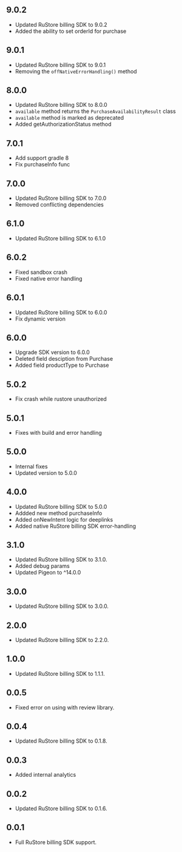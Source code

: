 ## 9.0.2

* Updated RuStore billing SDK to 9.0.2
* Added the ability to set orderId for purchase

## 9.0.1

* Updated RuStore billing SDK to 9.0.1
* Removing the `offNativeErrorHandling()` method

## 8.0.0

* Updated RuStore billing SDK to 8.0.0
* `available` method returns the `PurchaseAvailabilityResult` class
* `available` method is marked as deprecated
* Added getAuthorizationStatus method

## 7.0.1

* Add support gradle 8
* Fix purchaseInfo func

## 7.0.0

* Updated RuStore billing SDK to 7.0.0
* Removed conflicting dependencies

## 6.1.0

* Updated RuStore billing SDK to 6.1.0

## 6.0.2

* Fixed sandbox crash
* Fixed native error handling

## 6.0.1

* Updated RuStore billing SDK to 6.0.0
* Fix dynamic version

## 6.0.0

* Upgrade SDK version to 6.0.0
* Deleted field desciption from Purchase
* Added field productType to Purchase

## 5.0.2

* Fix crash while rustore unauthorized

## 5.0.1

* Fixes with build and error handling

## 5.0.0

* Internal fixes
* Updated version to 5.0.0

## 4.0.0

* Updated RuStore billing SDK to 5.0.0
* Addded new method purchaseInfo
* Added onNewIntent logic for deeplinks
* Added native RuStore billing SDK error-handling  

## 3.1.0

* Updated RuStore billing SDK to 3.1.0.
* Added debug params
* Updated Pigeon to ^14.0.0

## 3.0.0

* Updated RuStore billing SDK to 3.0.0.

## 2.0.0

* Updated RuStore billing SDK to 2.2.0.

## 1.0.0

* Updated RuStore billing SDK to 1.1.1.

## 0.0.5

* Fixed error on using with review library.

## 0.0.4

* Updated RuStore billing SDK to 0.1.8.

## 0.0.3

* Added internal analytics

## 0.0.2

* Updated RuStore billing SDK to 0.1.6.

## 0.0.1

* Full RuStore billing SDK support.

